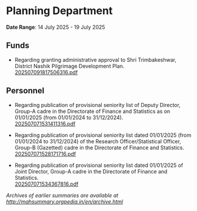 # Planning Department

**Date Range**: 14 July 2025 - 19 July 2025


## Funds
- Regarding granting administrative approval to Shri Trimbakeshwar, District Nashik Pilgrimage Development Plan.\
  [202507091817506316.pdf](https://gr.maharashtra.gov.in/Site/Upload/Government%20Resolutions/English/202507091817506316.pdf)

## Personnel
- Regarding publication of provisional seniority list of Deputy Director, Group-A cadre in the Directorate of Finance and Statistics as on 01/01/2025 (from 01/01/2024 to 31/12/2024).\
  [202507071531411316.pdf](https://gr.maharashtra.gov.in/Site/Upload/Government%20Resolutions/English/202507071531411316.pdf)

- Regarding publication of provisional seniority list dated 01/01/2025 (from 01/01/2024 to 31/12/2024) of the Research Officer/Statistical Officer, Group-B (Gazetted) cadre in the Directorate of Finance and Statistics.\
  [202507071528171716.pdf](https://gr.maharashtra.gov.in/Site/Upload/Government%20Resolutions/English/202507071528171716.pdf)

- Regarding publication of provisional seniority list dated 01/01/2025 of Joint Director, Group-A cadre in the Directorate of Finance and Statistics.\
  [202507071534367816.pdf](https://gr.maharashtra.gov.in/Site/Upload/Government%20Resolutions/English/202507071534367816.pdf)


*Archives of earlier summaries are available at http://mahsummary.orgpedia.in/en/archive.html*